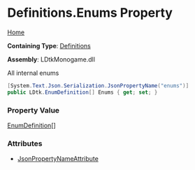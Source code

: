 # Definitions\.Enums Property

[Home](../../../README.md)

**Containing Type**: [Definitions](../README.md)

**Assembly**: LDtkMonogame\.dll

  
All internal enums

```csharp
[System.Text.Json.Serialization.JsonPropertyName("enums")]
public LDtk.EnumDefinition[] Enums { get; set; }
```

### Property Value

[EnumDefinition](../../EnumDefinition/README.md)\[\]

### Attributes

* [JsonPropertyNameAttribute](https://docs.microsoft.com/en-us/dotnet/api/system.text.json.serialization.jsonpropertynameattribute)

